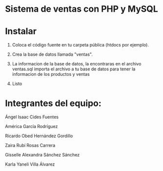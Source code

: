 
# Sistema de ventas con PHP y MySQL 





  

# Instalar

  

1. Coloca el código fuente en tu carpeta pública (htdocs por ejemplo).

2. Crea la base de datos llamada "ventas".

3. La informacion de la base de datos, la encontraras en el archivo ventas.sql importa el archivo a tu base de datos para tener la informacion de los productos y ventas

4. Listo


# Integrantes del equipo:

  Ángel Isaac Cides Fuentes

  América García Rodríguez

  Ricardo Obed Hernández Gordillo

  Zaira Rubí Rosas Carrera

  Gisselle Alexandra Sánchez Sánchez

  Karla Yaneli Villa Álvarez

